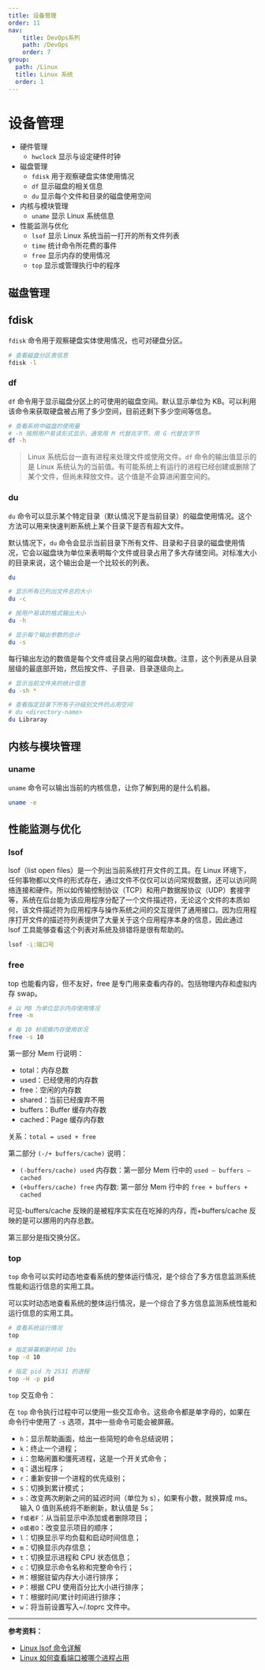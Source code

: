 ```yaml
---
title: 设备管理
order: 11
nav:
    title: DevOps系列
    path: /DevOps
    order: 7
group:
  path: /Linux
  title: Linux 系统
  order: 1
---
```


# 设备管理

- 硬件管理
  - `hwclock` 显示与设定硬件时钟
- 磁盘管理
  - `fdisk` 用于观察硬盘实体使用情况
  - `df` 显示磁盘的相关信息
  - `du` 显示每个文件和目录的磁盘使用空间
- 内核与模块管理
  - `uname` 显示 Linux 系统信息
- 性能监测与优化
  - `lsof` 显示 Linux 系统当前一打开的所有文件列表
  - `time` 统计命令所花费的事件
  - `free` 显示内存的使用情况
  - `top` 显示或管理执行中的程序

## 磁盘管理

## fdisk

`fdisk` 命令用于观察硬盘实体使用情况，也可对硬盘分区。

```bash
# 查看磁盘分区表信息
fdisk -l
```

### df

`df` 命令用于显示磁盘分区上的可使用的磁盘空间。默认显示单位为 KB。可以利用该命令来获取硬盘被占用了多少空间，目前还剩下多少空间等信息。

```bash
# 查看系统中磁盘的使用量
# -h 按照用户易读形式显示，通常用 M 代替兆字节，用 G 代替吉字节
df -h
```

> Linux 系统后台一直有进程来处理文件或使用文件。`df` 命令的输出值显示的是 Linux 系统认为的当前值。有可能系统上有运行的进程已经创建或删除了某个文件，但尚未释放文件。这个值是不会算进闲置空间的。

### du

`du` 命令可以显示某个特定目录（默认情况下是当前目录）的磁盘使用情况。这个方法可以用来快速判断系统上某个目录下是否有超大文件。

默认情况下，`du` 命令会显示当前目录下所有文件、目录和子目录的磁盘使用情况，它会以磁盘块为单位来表明每个文件或目录占用了多大存储空间。对标准大小的目录来说，这个输出会是一个比较长的列表。

```bash
du

# 显示所有已列出文件总的大小
du -c

# 按用户易读的格式输出大小
du -h

# 显示每个输出参数的总计
du -s


```

每行输出左边的数值是每个文件或目录占用的磁盘块数。注意，这个列表是从目录层级的最底部开始，然后按文件、子目录、目录逐级向上。

```bash
# 显示当前文件夹的统计信息
du -sh *

# 查看指定目录下所有子孙级别文件的占用空间
# du <directory-name>
du Libraray

```

## 内核与模块管理

### uname

`uname` 命令可以输出当前的内核信息，让你了解到用的是什么机器。

```bash
uname -e
```

## 性能监测与优化

### lsof

lsof（list open files）是一个列出当前系统打开文件的工具。在 Linux 环境下，任何事物都以文件的形式存在，通过文件不仅仅可以访问常规数据，还可以访问网络连接和硬件。所以如传输控制协议（TCP）和用户数据报协议（UDP）套接字等，系统在后台能为该应用程序分配了一个文件描述符，无论这个文件的本质如何，该文件描述符为应用程序与操作系统之间的交互提供了通用接口。因为应用程序打开文件的描述符列表提供了大量关于这个应用程序本身的信息，因此通过 lsof 工具能够查看这个列表对系统及排错将是很有帮助的。

```bash
lsof -i:端口号
```

### free

top 也能看内容，但不友好，free 是专门用来查看内存的。包括物理内存和虚拟内存 swap。

```bash
# 以 MB 为单位显示内存使用情况
free -m

# 每 10 秒观察内存使用状况
free -s 10
```

第一部分 Mem 行说明：

- total：内存总数
- used：已经使用的内存数
- free：空闲的内存数
- shared：当前已经废弃不用
- buffers：Buffer 缓存内存数
- cached：Page 缓存内存数

关系：`total = used + free`

第二部分 `(-/+ buffers/cache)` 说明：

- `(-buffers/cache) used` 内存数：第一部分 Mem 行中的 `used – buffers – cached`
- `(+buffers/cache) free` 内存数: 第一部分 Mem 行中的 `free + buffers + cached`

可见-buffers/cache 反映的是被程序实实在在吃掉的内存，而+buffers/cache 反映的是可以挪用的内存总数。

第三部分是指交换分区。

### top

`top` 命令可以实时动态地查看系统的整体运行情况，是个综合了多方信息监测系统性能和运行信息的实用工具。

可以实时动态地查看系统的整体运行情况，是一个综合了多方信息监测系统性能和运行信息的实用工具。

```bash
# 查看系统运行情况
top

# 指定屏幕刷新时间 10s
top -d 10

# 指定 pid 为 2531 的进程
top -H -p pid
```

`top` 交互命令：

在 `top` 命令执行过程中可以使用一些交互命令。这些命令都是单字母的，如果在命令行中使用了 `-s` 选项，其中一些命令可能会被屏蔽。

- `h`：显示帮助画面，给出一些简短的命令总结说明；
- `k`：终止一个进程；
- `i`：忽略闲置和僵死进程，这是一个开关式命令；
- `q`：退出程序；
- `r`：重新安排一个进程的优先级别；
- `S`：切换到累计模式；
- `s`：改变两次刷新之间的延迟时间（单位为 s），如果有小数，就换算成 ms。输入 0 值则系统将不断刷新，默认值是 5s；
- `f或者F`：从当前显示中添加或者删除项目；
- `o或者O`：改变显示项目的顺序；
- `l`：切换显示平均负载和启动时间信息；
- `m`：切换显示内存信息；
- `t`：切换显示进程和 CPU 状态信息；
- `c`：切换显示命令名称和完整命令行；
- `M`：根据驻留内存大小进行排序；
- `P`：根据 CPU 使用百分比大小进行排序；
- `T`：根据时间/累计时间进行排序；
- `w`：将当前设置写入~/.toprc 文件中。

---

**参考资料：**

- [Linux lsof 命令详解](https://www.cnblogs.com/sparkbj/p/7161669.html)
- [Linux 如何查看端口被哪个进程占用](https://www.cnblogs.com/fps2tao/p/10042553.html)
